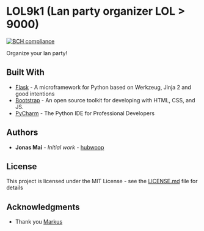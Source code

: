 # LOL9k1 (Lan party organizer LOL > 9000)
[![BCH compliance](https://bettercodehub.com/edge/badge/hubwoop/lol9k1?branch=master)](https://bettercodehub.com/)

Organize your lan party!


## Built With

* [Flask](http://flask.pocoo.org) - A microframework for Python based on Werkzeug, Jinja 2 and good intentions
* [Bootstrap](https://getbootstrap.com/) - An open source toolkit for developing with HTML, CSS, and JS.
* [PyCharm](https://www.jetbrains.com/pycharm/) - The Python IDE for Professional Developers

## Authors

* **Jonas Mai** - *Initial work* - [hubwoop](https://github.com/hubwoop)

## License

This project is licensed under the MIT License - see the [LICENSE.md](LICENSE.md) file for details

## Acknowledgments

* Thank you [Markus](https://github.com/markusschuettler)
